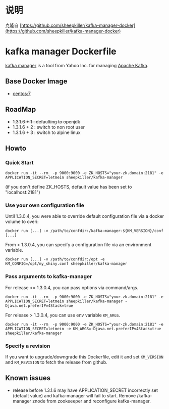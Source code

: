 # 说明
克隆自 [https://github.com/sheepkiller/kafka-manager-docker](https://github.com/sheepkiller/kafka-manager-docker)

# kafka manager Dockerfile
[kafka manager](https://github.com/yahoo/kafka-manager) is a tool from Yahoo Inc. for managing [Apache Kafka](http://kafka.apache.org).
## Base Docker Image ##
* [centos:7](https://hub.docker.com/_/centos/)

## RoadMap
- ~~1.3.1.6 + 1 : defaulting to openjdk~~
- 1.3.1.6 + 2 : switch to non root user
- 1.3.1.6 + 3 : switch to alpine linux

## Howto
### Quick Start
```
docker run -it --rm  -p 9000:9000 -e ZK_HOSTS="your-zk.domain:2181" -e APPLICATION_SECRET=letmein sheepkiller/kafka-manager
```
(if you don't define ZK_HOSTS, default value has been set to "localhost:2181")


### Use your own configuration file
Until 1.3.0.4, you were able to override default configuration file via a docker volume to overi:
```
docker run [...] -v /path/to/confdir:/kafka-manager-${KM_VERSION}/conf [...]
```
From > 1.3.0.4, you can specify a configuration file via an environment variable.
```
docker run [...] -v /path/to/confdir:/opt -e KM_CONFIG=/opt/my_shiny.conf sheepkiller/kafka-manager
```

### Pass arguments to kafka-manager
For release <= 1.3.0.4, you can pass options via command/args.
```
docker run -it --rm  -p 9000:9000 -e ZK_HOSTS="your-zk.domain:2181" -e APPLICATION_SECRET=letmein sheepkiller/kafka-manager -Djava.net.preferIPv4Stack=true
```
For release > 1.3.0.4, you can use env variable `KM_ARGS`.
```
docker run -it --rm  -p 9000:9000 -e ZK_HOSTS="your-zk.domain:2181" -e APPLICATION_SECRET=letmein -e KM_ARGS=-Djava.net.preferIPv4Stack=true sheepkiller/kafka-manager 
```

### Specify a revision
If you want to upgrade/downgrade this Dockerfile, edit it and set `KM_VERSION` and `KM_REVISION` to fetch the release from github.

## Known issues
- release before 1.3.1.6 may have APPLICATION_SECRET incorrectly set (default value) and kafka-manager will fail to start. Remove /kafka-manager znode from zookeeeper and reconfigure kafka-manager.
